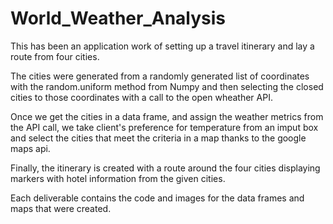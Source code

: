 # World_Weather_Analysis

This has been an application work of setting up a travel itinerary and lay a route from four cities.

The cities were generated from a randomly generated list of coordinates with the random.uniform method from Numpy and then selecting the closed cities to those coordinates with a call to the open wheather API.

Once we get the cities in a data frame, and assign the weather metrics from the API call, we take client's preference for temperature from an imput box and select the cities that meet the criteria in a map thanks to the google maps api.

Finally, the itinerary is created with a route around the four cities displaying markers with hotel information from the given cities.

Each deliverable contains the code and images for the data frames and maps that were created.
